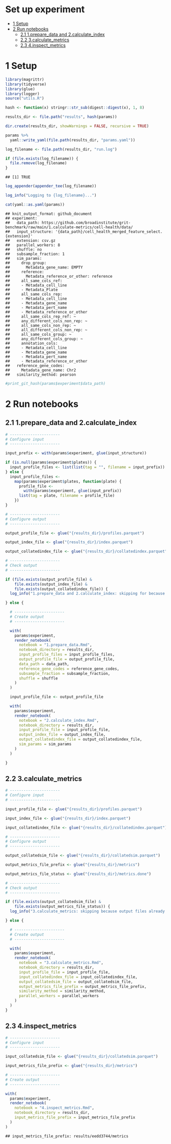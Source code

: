 Set up experiment
================

-   [1 Setup](#setup)
-   [2 Run notebooks](#run-notebooks)
    -   [2.1 1.prepare\_data and
        2.calculate\_index](#1prepare_data-and-2calculate_index)
    -   [2.2 3.calculate\_metrics](#3calculate_metrics)
    -   [2.3 4.inspect\_metrics](#4inspect_metrics)

# 1 Setup

``` r
library(magrittr)
library(tidyverse)
library(glue)
library(logger)
source("utils.R")
```

``` r
hash <- function(x) stringr::str_sub(digest::digest(x), 1, 8)
```

``` r
results_dir <- file.path("results", hash(params))

dir.create(results_dir, showWarnings = FALSE, recursive = TRUE)

params %>%
  yaml::write_yaml(file.path(results_dir, "params.yaml"))

log_filename <- file.path(results_dir, "run.log")

if (file.exists(log_filename)) {
  file.remove(log_filename)
}
```

    ## [1] TRUE

``` r
log_appender(appender_tee(log_filename))

log_info("Logging to {log_filename}...")
```

``` r
cat(yaml::as.yaml(params))
```

    ## knit_output_format: github_document
    ## experiment:
    ##   data_path: https://github.com/broadinstitute/grit-benchmark/raw/main/1.calculate-metrics/cell-health/data/
    ##   input_structure: '{data_path}/cell_health_merged_feature_select.{extension}'
    ##   extension: csv.gz
    ##   parallel_workers: 8
    ##   shuffle: no
    ##   subsample_fraction: 1
    ##   sim_params:
    ##     drop_group:
    ##       Metadata_gene_name: EMPTY
    ##     reference:
    ##       Metadata_reference_or_other: reference
    ##     all_same_cols_ref:
    ##     - Metadata_cell_line
    ##     - Metadata_Plate
    ##     all_same_cols_rep:
    ##     - Metadata_cell_line
    ##     - Metadata_gene_name
    ##     - Metadata_pert_name
    ##     - Metadata_reference_or_other
    ##     all_same_cols_rep_ref: ~
    ##     any_different_cols_non_rep: ~
    ##     all_same_cols_non_rep: ~
    ##     all_different_cols_non_rep: ~
    ##     all_same_cols_group: ~
    ##     any_different_cols_group: ~
    ##     annotation_cols:
    ##     - Metadata_cell_line
    ##     - Metadata_gene_name
    ##     - Metadata_pert_name
    ##     - Metadata_reference_or_other
    ##   reference_gene_codes:
    ##     Metadata_gene_name: Chr2
    ##   similarity_method: pearson

``` r
#print_git_hash(params$experiment$data_path)
```

# 2 Run notebooks

## 2.1 1.prepare\_data and 2.calculate\_index

``` r
# ----------------------
# Configure input
# ----------------------

input_prefix <- with(params$experiment, glue(input_structure))

if (is.null(params$experiment$plates)) {
  input_profile_files <- list(list(tag = "", filename = input_prefix))
} else {
  input_profile_files <-
    map(params$experiment$plates, function(plate) {
      profile_file <-
        with(params$experiment, glue(input_prefix))
      list(tag = plate, filename = profile_file)
    })
}

# ----------------------
# Configure output
# ----------------------

output_profile_file <- glue("{results_dir}/profiles.parquet")

output_index_file <- glue("{results_dir}/index.parquet")

output_collatedindex_file <- glue("{results_dir}/collatedindex.parquet")

# ----------------------
# Check output
# ----------------------

if (file.exists(output_profile_file) &
    file.exists(output_index_file) &
    file.exists(output_collatedindex_file)) {
  log_info("1.prepare_data and 2.calculate_index: skipping for because output files already exist.")

} else {

  # ----------------------
  # Create output
  # ----------------------

  with(
    params$experiment,
    render_notebook(
      notebook = "1.prepare_data.Rmd",
      notebook_directory = results_dir,
      input_profile_files = input_profile_files,
      output_profile_file = output_profile_file,
      data_path = data_path,
      reference_gene_codes = reference_gene_codes,
      subsample_fraction = subsample_fraction,
      shuffle = shuffle
    )
  )

  input_profile_file <- output_profile_file

  with(
    params$experiment,
    render_notebook(
      notebook = "2.calculate_index.Rmd",
      notebook_directory = results_dir,
      input_profile_file = input_profile_file,
      output_index_file = output_index_file,
      output_collatedindex_file = output_collatedindex_file,
      sim_params = sim_params
    )
  )

}
```

## 2.2 3.calculate\_metrics

``` r
# ----------------------
# Configure input
# ----------------------

input_profile_file <- glue("{results_dir}/profiles.parquet")

input_index_file <- glue("{results_dir}/index.parquet")

input_collatedindex_file <- glue("{results_dir}/collatedindex.parquet")

# ----------------------
# Configure output
# ----------------------

output_collatedsim_file <- glue("{results_dir}/collatedsim.parquet")

output_metrics_file_prefix <- glue("{results_dir}/metrics")

output_metrics_file_status <- glue("{results_dir}/metrics.done")

# ----------------------
# Check output
# ----------------------

if (file.exists(output_collatedsim_file) &
    file.exists(output_metrics_file_status)) {
  log_info("3.calculate_metrics: skipping because output files already exist.")

} else {

  # ----------------------
  # Create output
  # ----------------------

  with(
    params$experiment,
    render_notebook(
      notebook = "3.calculate_metrics.Rmd",
      notebook_directory = results_dir,
      input_profile_file = input_profile_file,
      input_collatedindex_file = input_collatedindex_file,
      output_collatedsim_file = output_collatedsim_file,
      output_metrics_file_prefix = output_metrics_file_prefix,
      similarity_method = similarity_method,
      parallel_workers = parallel_workers
    )
  )
}
```

## 2.3 4.inspect\_metrics

``` r
# ----------------------
# Configure input
# ----------------------

input_collatedsim_file <- glue("{results_dir}/collatedsim.parquet")

input_metrics_file_prefix <- glue("{results_dir}/metrics")

# ----------------------
# Create output
# ----------------------

with(
  params$experiment,
  render_notebook(
    notebook = "4.inspect_metrics.Rmd",
    notebook_directory = results_dir,
    input_metrics_file_prefix = input_metrics_file_prefix
  )
)
```

    ## input_metrics_file_prefix: results/eedd3744/metrics

